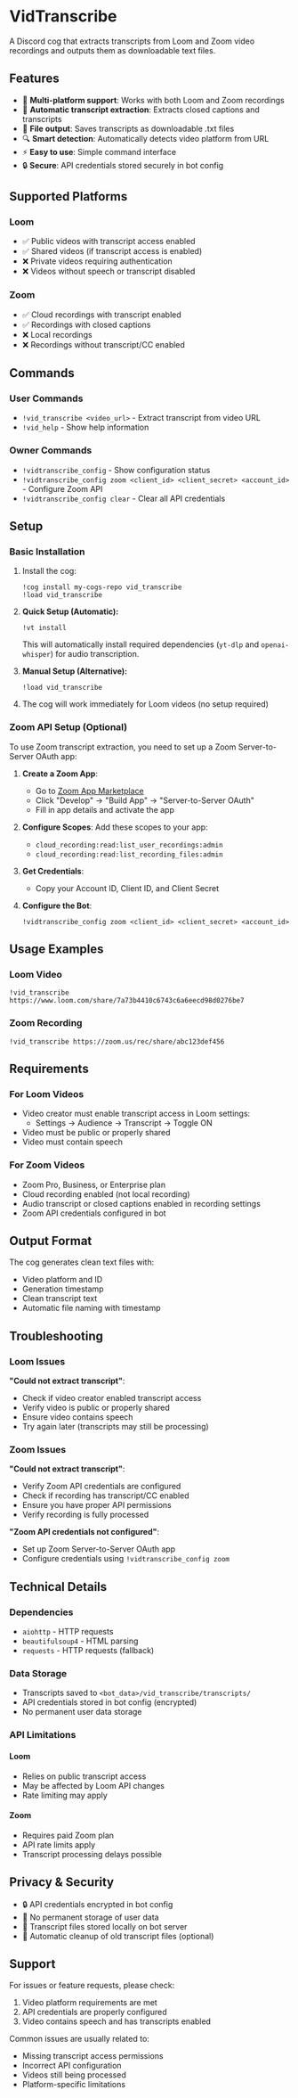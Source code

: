 # VidTranscribe

A Discord cog that extracts transcripts from Loom and Zoom video recordings and outputs them as downloadable text files.

## Features

- 🎥 **Multi-platform support**: Works with both Loom and Zoom recordings
- 📝 **Automatic transcript extraction**: Extracts closed captions and transcripts
- 💾 **File output**: Saves transcripts as downloadable .txt files
- 🔍 **Smart detection**: Automatically detects video platform from URL
- ⚡ **Easy to use**: Simple command interface
- 🔒 **Secure**: API credentials stored securely in bot config

## Supported Platforms

### Loom
- ✅ Public videos with transcript access enabled
- ✅ Shared videos (if transcript access is enabled)
- ❌ Private videos requiring authentication
- ❌ Videos without speech or transcript disabled

### Zoom
- ✅ Cloud recordings with transcript enabled
- ✅ Recordings with closed captions
- ❌ Local recordings
- ❌ Recordings without transcript/CC enabled

## Commands

### User Commands

- `!vid_transcribe <video_url>` - Extract transcript from video URL
- `!vid_help` - Show help information

### Owner Commands

- `!vidtranscribe_config` - Show configuration status
- `!vidtranscribe_config zoom <client_id> <client_secret> <account_id>` - Configure Zoom API
- `!vidtranscribe_config clear` - Clear all API credentials

## Setup

### Basic Installation

1. Install the cog:
   ```
   !cog install my-cogs-repo vid_transcribe
   !load vid_transcribe
   ```

2. **Quick Setup (Automatic):**
   ```
   !vt install
   ```
   This will automatically install required dependencies (`yt-dlp` and `openai-whisper`) for audio transcription.

3. **Manual Setup (Alternative):**
   ```
   !load vid_transcribe
   ```

2. The cog will work immediately for Loom videos (no setup required)

### Zoom API Setup (Optional)

To use Zoom transcript extraction, you need to set up a Zoom Server-to-Server OAuth app:

1. **Create a Zoom App**:
   - Go to [Zoom App Marketplace](https://marketplace.zoom.us/develop/create)
   - Click "Develop" → "Build App" → "Server-to-Server OAuth"
   - Fill in app details and activate the app

2. **Configure Scopes**:
   Add these scopes to your app:
   - `cloud_recording:read:list_user_recordings:admin`
   - `cloud_recording:read:list_recording_files:admin`

3. **Get Credentials**:
   - Copy your Account ID, Client ID, and Client Secret

4. **Configure the Bot**:
   ```
   !vidtranscribe_config zoom <client_id> <client_secret> <account_id>
   ```

## Usage Examples

### Loom Video
```
!vid_transcribe https://www.loom.com/share/7a73b4410c6743c6a6eecd98d0276be7
```

### Zoom Recording
```
!vid_transcribe https://zoom.us/rec/share/abc123def456
```

## Requirements

### For Loom Videos
- Video creator must enable transcript access in Loom settings:
  - Settings → Audience → Transcript → Toggle ON
- Video must be public or properly shared
- Video must contain speech

### For Zoom Videos
- Zoom Pro, Business, or Enterprise plan
- Cloud recording enabled (not local recording)
- Audio transcript or closed captions enabled in recording settings
- Zoom API credentials configured in bot

## Output Format

The cog generates clean text files with:
- Video platform and ID
- Generation timestamp
- Clean transcript text
- Automatic file naming with timestamp

## Troubleshooting

### Loom Issues

**"Could not extract transcript"**:
- Check if video creator enabled transcript access
- Verify video is public or properly shared
- Ensure video contains speech
- Try again later (transcripts may still be processing)

### Zoom Issues

**"Could not extract transcript"**:
- Verify Zoom API credentials are configured
- Check if recording has transcript/CC enabled
- Ensure you have proper API permissions
- Verify recording is fully processed

**"Zoom API credentials not configured"**:
- Set up Zoom Server-to-Server OAuth app
- Configure credentials using `!vidtranscribe_config zoom`

## Technical Details

### Dependencies
- `aiohttp` - HTTP requests
- `beautifulsoup4` - HTML parsing
- `requests` - HTTP requests (fallback)

### Data Storage
- Transcripts saved to `<bot_data>/vid_transcribe/transcripts/`
- API credentials stored in bot config (encrypted)
- No permanent user data storage

### API Limitations

#### Loom
- Relies on public transcript access
- May be affected by Loom API changes
- Rate limiting may apply

#### Zoom
- Requires paid Zoom plan
- API rate limits apply
- Transcript processing delays possible

## Privacy & Security

- 🔒 API credentials encrypted in bot config
- 🚫 No permanent storage of user data
- 📁 Transcript files stored locally on bot server
- 🔄 Automatic cleanup of old transcript files (optional)

## Support

For issues or feature requests, please check:
1. Video platform requirements are met
2. API credentials are properly configured
3. Video contains speech and has transcripts enabled

Common issues are usually related to:
- Missing transcript access permissions
- Incorrect API configuration
- Videos still being processed
- Platform-specific limitations